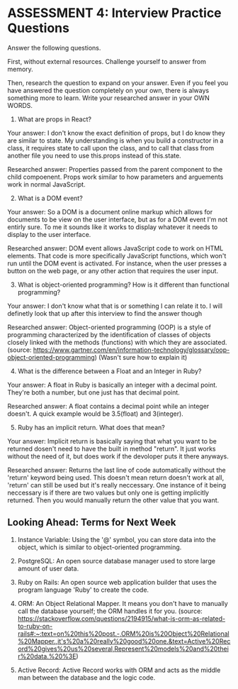 # ASSESSMENT 4: Interview Practice Questions
Answer the following questions.

First, without external resources. Challenge yourself to answer from memory.

Then, research the question to expand on your answer. Even if you feel you have answered the question completely on your own, there is always something more to learn. Write your researched answer in your OWN WORDS.  

1. What are props in React?

  Your answer: I don't know the exact definition of props, but I do know they are similar to state. My understanding is when you build a constructor in a class, it requires state to call upon the class, and to call that class from another file you need to use this.props instead of this.state. 

  Researched answer: Properties passed from the parent component to the child compoenent. Props work similar to how parameters and arguements work in normal JavaScript. 



2. What is a DOM event?

  Your answer: So a DOM is a document online markup which allows for documents to be view on the user interface, but as for a DOM event I'm not entirly sure. To me it sounds like it works to display whatever it needs to display to the user interface.

  Researched answer: DOM event allows JavaScript code to work on HTML elements. That code is more specifically JavaScript functions, which won't run until the DOM event is activated. For instance, when the user presses a button on the web page, or any other action that requires the user input.



3. What is object-oriented programming? How is it different than functional programming?

  Your answer: I don't know what that is or something I can relate it to. I will definetly look that up after this interview to find the answer though

  Researched answer: Object-oriented programming (OOP) is a style of programming characterized by the identification of classes of objects closely linked with the methods (functions) with which they are associated.
  (source: https://www.gartner.com/en/information-technology/glossary/oop-object-oriented-programming)
  (Wasn't sure how to explain it)


4. What is the difference between a Float and an Integer in Ruby?

  Your answer: A float in Ruby is basically an integer with a decimal point. They're both a number, but one just has that decimal point.

  Researched answer: A float contains a decimal point while an integer doesn't. A quick example would be 3.5(float) and 3(integer).



5. Ruby has an implicit return. What does that mean?

  Your answer: Implicit return is basically saying that what you want to be returned dosen't need to have the built in method "return". It just works without the need of it, but does work if the devoloper puts it there anyways.

  Researched answer: Returns the last line of code automatically without the 'return' keyword being used. This doesn't mean return doesn't work at all, 'return' can still be used but it's really neccessary. One instance of it being neccessary is if there are two values but only one is getting implicitly returned. Then you would manually return the other value that you want.



## Looking Ahead: Terms for Next Week

1. Instance Variable: Using the '@' symbol, you can store data into the object, which is similar to object-oriented programming.

2. PostgreSQL: An open source database manager used to store large amount of user data.

3. Ruby on Rails: An open source web application builder that uses the program language 'Ruby' to create the code.

4. ORM: An Object Relational Mapper. It means you don't have to manually call the database yourself; the ORM handles it for you.
(source: https://stackoverflow.com/questions/2194915/what-is-orm-as-related-to-ruby-on-rails#:~:text=on%20this%20post.-,ORM%20is%20Object%20Relational%20Mapper.,it's%20a%20really%20good%20one.&text=Active%20Record%20gives%20us%20several,Represent%20models%20and%20their%20data.%20%3E)

5. Active Record: Active Record works with ORM and acts as the middle man between the database and the logic code.

